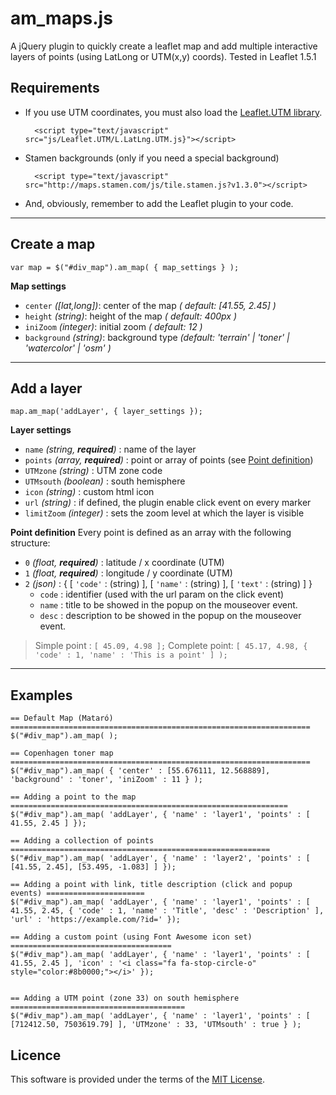  # am_maps.js

A jQuery plugin to quickly create a leaflet map and add multiple interactive layers of points (using LatLong or UTM(x,y) coords). 
Tested in Leaflet 1.5.1

## Requirements ##

* If you use UTM coordinates, you must also load the [Leaflet.UTM library](https://github.com/jjimenezshaw/Leaflet.UTM).

        <script type="text/javascript" src="js/Leaflet.UTM/L.LatLng.UTM.js}"></script>
    
* Stamen backgrounds (only if you need a special background)

        <script type="text/javascript" src="http://maps.stamen.com/js/tile.stamen.js?v1.3.0"></script>

* And, obviously, remember to add the Leaflet plugin to your code.
---
## Create a map
    
    var map = $("#div_map").am_map( { map_settings } );

**Map settings**
* `center` *([lat,long])*: center of the map *( default: [41.55, 2.45] )*
* `height` *(string)*: height of the map *( default: 400px )*
* `iniZoom` *(integer)*: initial zoom *( default: 12 )*
* `background` *(string)*: background type *(default: 'terrain' | 'toner' | 'watercolor' | 'osm' )*

---
## Add a layer
    
    map.am_map('addLayer', { layer_settings });

**Layer settings**

* `name` *(string, **required**)* : name of the layer
* `points` *(array, **required**)* : point or array of points (see [Point definition](#points))
* `UTMzone` *(string)* :    UTM zone code
* `UTMsouth` *(boolean)* : south hemisphere
* `icon` *(string)* : custom html icon
* `url` *(string)* : if defined, the plugin enable click event on every marker 
* `limitZoom` *(integer)* : sets the zoom level at which the layer is visible

<a name="points"></a>
**Point definition**
Every point is defined as an array with the following structure:
* `0` *(float, **required**)* : latitude / x coordinate (UTM)
* `1` *(float, **required**)* : longitude / y coordinate (UTM)
* `2` *(json)* : { [ `'code'` : (string) ], [ `'name'` : (string) ], [ `'text'` : (string) ] }
  * `code` : identifier (used with the url param on the click event)
  * `name` : title to be showed in the popup on the mouseover event.
  * `desc` : description to be showed in the popup on the mouseover event.

> Simple point : `[ 45.09, 4.98 ];` 
> Complete point: `[ 45.17, 4.98, { 'code' : 1, 'name' : 'This is a point' ] );` 
---
## Examples

    == Default Map (Mataró) ===================================================================
    $("#div_map").am_map( );

    == Copenhagen toner map ===================================================================
    $("#div_map").am_map( { 'center' : [55.676111, 12.568889], 'background' : 'toner', 'iniZoom' : 11 } );

    == Adding a point to the map ==============================================================
    $("#div_map").am_map( 'addLayer', { 'name' : 'layer1', 'points' : [ 41.55, 2.45 ] });

    == Adding a collection of points ==========================================================
    $("#div_map").am_map( 'addLayer', { 'name' : 'layer2', 'points' : [ [41.55, 2.45], [53.495, -1.083] ] });

    == Adding a point with link, title description (click and popup events) ======================
    $("#div_map").am_map( 'addLayer', { 'name' : 'layer1', 'points' : [ 41.55, 2.45, { 'code' : 1, 'name' : 'Title', 'desc' : 'Description' ], 'url' : 'https://example.com/?id=' });

    == Adding a custom point (using Font Awesome icon set) ====================================
    $("#div_map").am_map( 'addLayer', { 'name' : 'layer1', 'points' : [ 41.55, 2.45 ], 'icon' : '<i class="fa fa-stop-circle-o" style="color:#8b0000;"></i>' });


    == Adding a UTM point (zone 33) on south hemisphere =======================================
    $("#div_map").am_map( 'addLayer', { 'name' : 'layer1', 'points' : [ [712412.50, 7503619.79] ], 'UTMzone' : 33, 'UTMsouth' : true } );

## Licence
This software is provided under the terms of the [MIT License](https://github.com/traffordDataLab/leaflet.reachability/blob/master/LICENSE).

